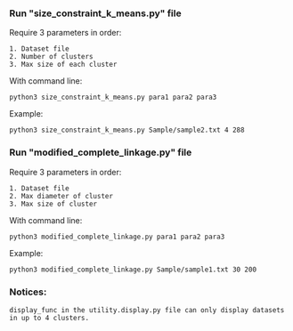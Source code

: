 ### Run "size_constraint_k_means.py" file
Require 3 parameters in order: 

    1. Dataset file
    2. Number of clusters
    3. Max size of each cluster
With command line:
    
    python3 size_constraint_k_means.py para1 para2 para3
Example:
    
    python3 size_constraint_k_means.py Sample/sample2.txt 4 288
    
### Run "modified_complete_linkage.py" file
Require 3 parameters in order: 

    1. Dataset file
    2. Max diameter of cluster
    3. Max size of cluster
With command line:
    
    python3 modified_complete_linkage.py para1 para2 para3
Example:

    python3 modified_complete_linkage.py Sample/sample1.txt 30 200
    
### Notices:

    display_func in the utility.display.py file can only display datasets in up to 4 clusters.
